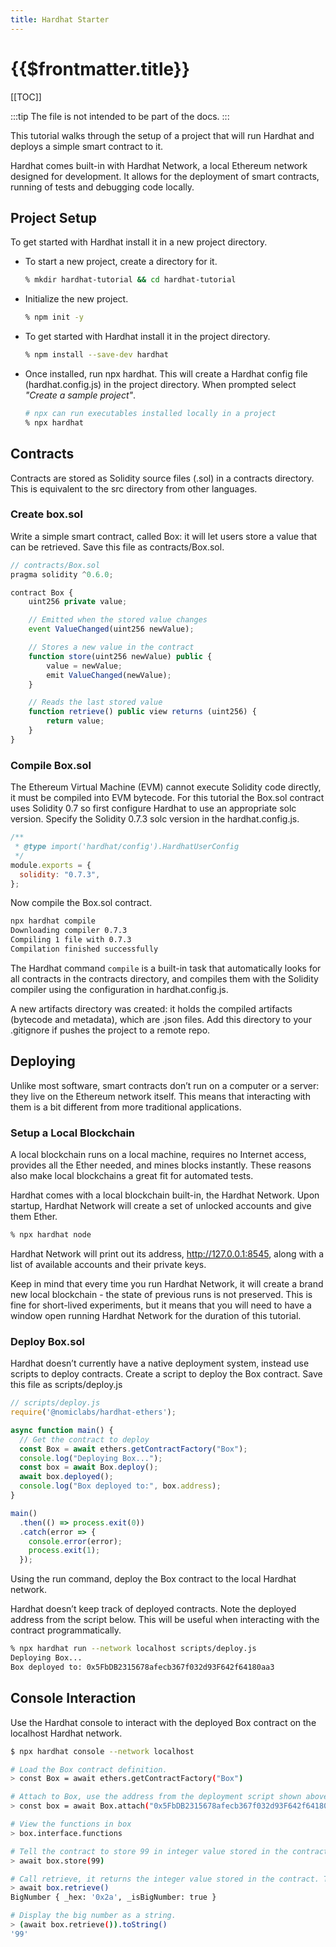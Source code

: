 ```yaml
---
title: Hardhat Starter
---
```


# {{$frontmatter.title}}

<TocHeader />
[[TOC]]

:::tip 
The file is not intended to be part of the docs.
:::

This tutorial walks through the setup of a project that will run Hardhat and deploys a simple smart contract to it.

Hardhat comes built-in with Hardhat Network, a local Ethereum network designed for development. It allows for the deployment of smart contracts, running of tests and debugging code locally.

## Project Setup

To get started with Hardhat install it in a new  project directory.

- To start a new project, create a directory for it.

    ```bash
    % mkdir hardhat-tutorial && cd hardhat-tutorial
    ```

- Initialize the new project.
  
    ```bash
    % npm init -y
    ```

- To get started with Hardhat install it in the project directory.

    ```bash
    % npm install --save-dev hardhat
    ```

- Once installed, run npx hardhat. This will create a Hardhat config file (hardhat.config.js) in the project directory. When prompted select _"Create a sample project"_.

    ```bash
    # npx can run executables installed locally in a project
    % npx hardhat
    ```

## Contracts

Contracts are stored as Solidity source files (.sol) in a contracts directory. This is equivalent to the src directory from other languages.

### Create box.sol

Write a simple smart contract, called Box: it will let users store a value that can be retrieved. Save this file as contracts/Box.sol.

```js
// contracts/Box.sol
pragma solidity ^0.6.0;

contract Box {
    uint256 private value;

    // Emitted when the stored value changes
    event ValueChanged(uint256 newValue);

    // Stores a new value in the contract
    function store(uint256 newValue) public {
        value = newValue;
        emit ValueChanged(newValue);
    }

    // Reads the last stored value
    function retrieve() public view returns (uint256) {
        return value;
    }
}
```

### Compile Box.sol

The Ethereum Virtual Machine (EVM) cannot execute Solidity code directly, it must be compiled into EVM bytecode. For this tutorial the Box.sol contract uses Solidity 0.7 so first configure Hardhat to use an appropriate solc version. Specify the Solidity 0.7.3 solc version in the hardhat.config.js.

```js
/**
 * @type import('hardhat/config').HardhatUserConfig
 */
module.exports = {
  solidity: "0.7.3",
};
```

Now compile the Box.sol contract.

```bash
npx hardhat compile
Downloading compiler 0.7.3
Compiling 1 file with 0.7.3
Compilation finished successfully
```

The Hardhat command `compile` is a built-in task that automatically looks for all contracts in the contracts directory, and compiles them with the Solidity compiler using the configuration in hardhat.config.js.

A new artifacts directory was created: it holds the compiled artifacts (bytecode and metadata), which are .json files. Add this directory to your .gitignore if pushes the project to a remote repo.

## Deploying

Unlike most software, smart contracts don’t run on a computer or a server: they live on the Ethereum network itself. This means that interacting with them is a bit different from more traditional applications.

### Setup a Local Blockchain

A local blockchain runs on a local machine, requires no Internet access, provides all the Ether needed, and mines blocks instantly. These reasons also make local blockchains a great fit for automated tests.

Hardhat comes with a local blockchain built-in, the Hardhat Network. Upon startup, Hardhat Network will create a set of unlocked accounts and give them Ether.

```bash
% npx hardhat node
```
Hardhat Network will print out its address, http://127.0.0.1:8545, along with a list of available accounts and their private keys.

Keep in mind that every time you run Hardhat Network, it will create a brand new local blockchain - the state of previous runs is not preserved. This is fine for short-lived experiments, but it means that you will need to have a window open running Hardhat Network for the duration of this tutorial.

### Deploy Box.sol

Hardhat doesn’t currently have a native deployment system, instead use scripts to deploy contracts. Create a script to deploy the Box contract. Save this file as scripts/deploy.js

```js
// scripts/deploy.js
require('@nomiclabs/hardhat-ethers');

async function main() {
  // Get the contract to deploy
  const Box = await ethers.getContractFactory("Box");
  console.log("Deploying Box...");
  const box = await Box.deploy();
  await box.deployed();
  console.log("Box deployed to:", box.address);
}

main()
  .then(() => process.exit(0))
  .catch(error => {
    console.error(error);
    process.exit(1);
  });
```

Using the run command, deploy the Box contract to the local Hardhat network.

Hardhat doesn’t keep track of deployed contracts. Note the deployed address from the script below. This will be useful when interacting with the contract programmatically.

```bash
% npx hardhat run --network localhost scripts/deploy.js
Deploying Box...
Box deployed to: 0x5FbDB2315678afecb367f032d93F642f64180aa3
```

## Console Interaction

Use the Hardhat console to interact with the deployed Box contract on the localhost Hardhat network.

```bash
$ npx hardhat console --network localhost

# Load the Box contract definition.
> const Box = await ethers.getContractFactory("Box")

# Attach to Box, use the address from the deployment script shown above.
> const box = await Box.attach("0x5FbDB2315678afecb367f032d93F642f64180aa3")

# View the functions in box
> box.interface.functions

# Tell the contract to store 99 in integer value stored in the contract.
> await box.store(99)

# Call retrieve, it returns the integer value stored in the contract. This is a query of blockchain state, so we don’t need to send a transaction.
> await box.retrieve()
BigNumber { _hex: '0x2a', _isBigNumber: true }

# Display the big number as a string.
> (await box.retrieve()).toString()
'99'
```
